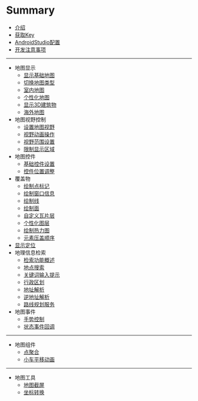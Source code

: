 # Summary

* [介绍](./README.md)
* [获取Key](./guide/getKey.md)
* [AndroidStudio配置](./guide/config.md)
* [开发注意事项](./guide/notice.md)

-----
* 地图显示
    * [显示基础地图](./basic/show-a-map.md)
    * [切换地图类型](./basic/change-map-type.md)
    * [室内地图](./basic/indoor-map.md)
    * [个性化地图](./basic/style-map.md)
    * [显示3D建筑物](./basic/show-3d-building.md)
    * [海外地图](./basic/oversea-map.md)
* 地图视野控制
    * [设置地图视野](./camera/set-camera.md)
    * [视野动画操作](./camera/animate-camera.md)
    * [视野范围设置](./camera/show-map-region.md)
    * [限制显示区域](./camera/restrict-map-region.md)
* 地图控件
    * [基础控件设置](./widget/basic-setting.md)
    * [控件位置调整](./widget/layout.md)
* 覆盖物
    * [绘制点标记](./overlay/points.md)
    * [绘制窗口信息](./overlay/infoWindow.md)
    * [绘制线](./overlay/lines.md)
    * [绘制面](./overlay/shapes.md)
    * [自定义瓦片层](./overlay/tiles.md)
    * [个性化图层](./overlay/customlayer.md)
    * [绘制热力图](./overlay/hotmap.md)
    * [元素压盖顺序](./overlay/level.md)
* [显示定位](./location/location.md)
* 地理信息检索
    * [检索功能概述](./service/summary.md)
    * [地点搜索](./service/place.md)
    * [关键词输入提示](./service/suggestion.md)
    * [行政区划](./service/district.md)
    * [地址解析](./service/geo-code.md)
    * [逆地址解析](./service/regeo-code.md)
    * [路线规划服务](./service/route-plan.md)
* 地图事件
    * [手势控制](./event/gesture-control.md)
    * [状态事件回调](./event/status-callback.md)

-----
* 地图组件
    * [点聚合](./module/points-cluster.md)
    * [小车平移动画](./module/car-smooth-moving.md)

-----
* 地图工具
    * [地图截屏](./utils/snapshot.md)
    * [坐标转换](./utils/transfer.md)

